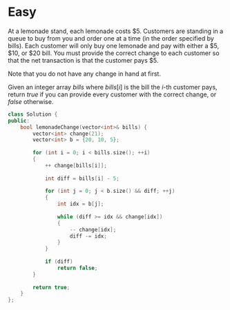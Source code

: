 # Easy

At a lemonade stand, each lemonade costs $\$5$. Customers are standing in a queue to buy from you and order one at a time (in the order specified by bills). Each customer will only buy one lemonade and pay with either a $\$5$, $\$10$, or $\$20$ bill. You must provide the correct change to each customer so that the net transaction is that the customer pays $\$5$.

Note that you do not have any change in hand at first.

Given an integer array $bills$ where $bills[i]$ is the bill the $i$-th customer pays, return $true$ if you can provide every customer with the correct change, or $false$ otherwise.

```cpp
class Solution {
public:
    bool lemonadeChange(vector<int>& bills) {
        vector<int> change(21);
        vector<int> b = {20, 10, 5};
        
        for (int i = 0; i < bills.size(); ++i)
        {
            ++ change[bills[i]];
            
            int diff = bills[i] - 5;
            
            for (int j = 0; j < b.size() && diff; ++j)
            {
                int idx = b[j];
                
                while (diff >= idx && change[idx])
                {
                    -- change[idx];
                    diff -= idx;
                }
            }
            
            if (diff)
                return false;
        }
        
        return true;
    }
};
```
